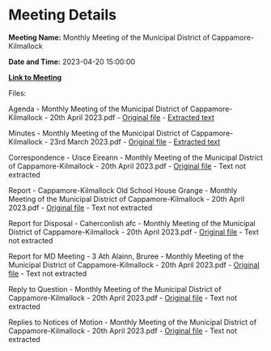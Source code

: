 # Meeting Details

**Meeting Name:** Monthly Meeting of the Municipal District of Cappamore-Kilmallock

**Date and Time:** 2023-04-20 15:00:00

**[Link to Meeting](https://www.limerick.ie/council/whats-on/monthly-meeting-of-the-municipal-district-of-cappamore-kilmallock-2)**

Files: 

Agenda - Monthly Meeting of the Municipal District of Cappamore-Kilmallock - 20th April 2023.pdf - [Original file](https://www.limerick.ie/sites/default/files/media/documents/2023-04/01%20Agenda%20-%20Monthly%20Meeting%20of%20the%20Municipal%20District%20of%20Cappamore-Kilmallock%20-%2020th%20April%202023.pdf) - [Extracted text](./Agenda%20-%20Monthly%20Meeting%20of%20the%20Municipal%20District%20of%20Cappamore-Kilmallock%20-%2020th%20April%202023.md)

Minutes - Monthly Meeting of the Municipal District of Cappamore-Kilmallock - 23rd March 2023.pdf - [Original file](https://www.limerick.ie/sites/default/files/media/documents/2023-05/Minutes-Monthly-Meeting-of-the-Municipal-District-of-Cappamore-Kilmallock-20th-April-2023.pdf) - [Extracted text](./Minutes%20-%20Monthly%20Meeting%20of%20the%20Municipal%20District%20of%20Cappamore-Kilmallock%20-%2023rd%20March%202023.md)

Correspondence - Uisce Eireann - Monthly Meeting of the Municipal District of Cappamore-Kilmallock - 20th April 2023.pdf - [Original file](https://www.limerick.ie/sites/default/files/media/documents/2023-04/03%20Correspondence%20from%20Uisce%20Eireann%20-%20Monthly%20Meeting%20of%20the%20Municipal%20District%20of%20Cappamore-Kilmallock%20-%2020th%20April%202023.pdf) - Text not extracted

Report - Cappamore-Kilmallock Old School House Grange - Monthly Meeting of the Municipal District of Cappamore-Kilmallock - 20th April 2023.pdf - [Original file](https://www.limerick.ie/sites/default/files/media/documents/2023-04/04%20Report%20Cappamore%20Kilmallock%20Old%20School%20House%20Grange%20-%20Monthly%20Meeting%20of%20the%20Municipal%20District%20of%20Cappamore-Kilmallock.pdf) - Text not extracted

Report for Disposal - Caherconlish afc - Monthly Meeting of the Municipal District of Cappamore-Kilmallock - 20th April 2023.pdf - [Original file](https://www.limerick.ie/sites/default/files/media/documents/2023-04/05%20Report%20for%20disposal%20-%20caherconlish%20afc%20-%20Monthly%20Meeting%20of%20the%20Municipal%20District%20of%20Cappamore-Kilmallock%20-%2020th%20April%202023.pdf) - Text not extracted

Report for MD Meeting - 3 Ath Alainn, Bruree - Monthly Meeting of the Municipal District of Cappamore-Kilmallock - 20th April 2023.pdf - [Original file](https://www.limerick.ie/sites/default/files/media/documents/2023-04/06%20Report%20for%20MD%20Meeting%20-%203%20Ath%20Alainn%2C%20Bruree%20-%20Monthly%20Meeting%20of%20the%20Municipal%20District%20of%20Cappamore-Kilmallock%20-%2020th%20April.pdf) - Text not extracted

Reply to Question - Monthly Meeting of the Municipal District of Cappamore-Kilmallock - 20th April 2023.pdf - [Original file](https://www.limerick.ie/sites/default/files/media/documents/2023-04/Reply%20to%20Question%20-%20Monthly%20Meeting%20of%20the%20Municipal%20District%20of%20Cappamore-Kilmallock%20-%2020th%20April%202023.pdf) - Text not extracted

Replies to Notices of Motion - Monthly Meeting of the Municipal District of Cappamore-Kilmallock - 20th April 2023.pdf - [Original file](https://www.limerick.ie/sites/default/files/media/documents/2023-04/Replies-to-Notices-of-Motion-Monthly-Meeting-of-the-Municipal-District-of-Cappamore-Kilmallock-20thApril-2023.pdf) - Text not extracted


